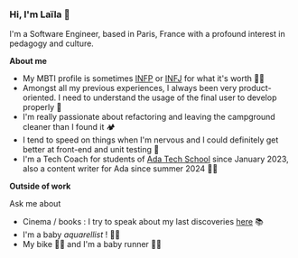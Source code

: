 ### Hi, I'm Laïla 👋

I'm a Software Engineer, based in Paris, France with a profound interest in pedagogy and culture.

**About me**

- My MBTI profile is sometimes [INFP](https://www.16personalities.com/fr/la-personnalite-infp) or [INFJ](https://www.16personalities.com/fr/la-personnalite-infj) for what it's worth 🤷‍♀️ 
- Amongst all my previous experiences, I always been very product-oriented. I need to understand the usage of the final user to develop properly 🤔 
- I'm really passionate about refactoring and leaving the campground cleaner than I found it 🏕️
- I tend to speed on things when I'm nervous and I could definitely get better at front-end and unit testing 🤕
- I'm a Tech Coach for students of [Ada Tech School](https://adatechschool.fr/) since January 2023, also a content writer for Ada since summer 2024 🧑‍🎓


**Outside of work**

Ask me about 
- Cinema / books : I try to speak about my last discoveries [here](https://www.instagram.com/esquisses.wow) 📚
- I'm a baby _aquarellist_ ! 👩‍🎨
- My bike 🚴‍♀️ and I'm a baby runner 🏃‍♀️

<!--
**leiluspocus/leiluspocus** is a ✨ _special_ ✨ repository because its `README.md` (this file) appears on your GitHub profile.

Here are some ideas to get you started:

- 🔭 I’m currently working on ...
- 🌱 I’m currently learning ...
- 👯 I’m looking to collaborate on ...
- 🤔 I’m looking for help with ...
- 💬 Ask me about ...
- 📫 How to reach me: ...
- 😄 Pronouns: ...
- ⚡ Fun fact: ...
-->
